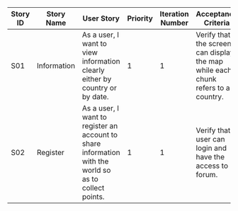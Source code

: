| **Story ID** | **Story Name** | **User Story** | **Priority** | **Iteration Number** | **Acceptance Criteria** | **Notes** |
| ------------ | -------------- | -------------- | ------------ | -------------------- | ----------------------- | --------- |
| S01          | Information    | As a user, I want to view information clearly either by country or by date. | 1 | 1 | Verify that the screen can display the map while each chunk refers to a country. | User can view the map without login. | 
| S02          | Register       | As a user, I want to register an account to share information with the world so as to collect points. | 1 | 1 | Verify that user can login and have the access to forum. | |